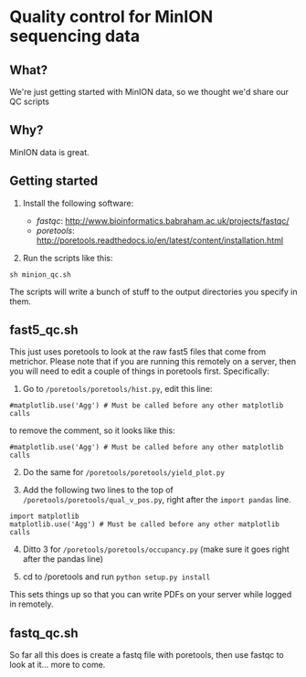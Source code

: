 # Quality control for MinION sequencing data

## What?

We're just getting started with MinION data, so we thought we'd share our QC scripts

## Why? 

MinION data is great.

## Getting started

1. Install the following software: 

	* *fastqc*: http://www.bioinformatics.babraham.ac.uk/projects/fastqc/
	* *poretools*: http://poretools.readthedocs.io/en/latest/content/installation.html

2. Run the scripts like this:

```
sh minion_qc.sh
```

The scripts will write a bunch of stuff to the output directories you specify in them.

## fast5_qc.sh

This just uses poretools to look at the raw fast5 files that come from metrichor. Please note that if you are running this remotely on a server, then you will need to edit a couple of things in poretools first. Specifically:

1. Go to ```/poretools/poretools/hist.py```, edit this line:

```
#matplotlib.use('Agg') # Must be called before any other matplotlib calls
```
to remove the comment, so it looks like this:
```
#matplotlib.use('Agg') # Must be called before any other matplotlib calls
```

2. Do the same for ```/poretools/poretools/yield_plot.py```

3. Add the following two lines to the top of ```/poretools/poretools/qual_v_pos.py```, right after the ```import pandas``` line.

```
import matplotlib
matplotlib.use('Agg') # Must be called before any other matplotlib calls
```                                                                            

4. Ditto 3 for ```/poretools/poretools/occupancy.py``` (make sure it goes right after the pandas line)

4. cd to /poretools and run ```python setup.py install```

This sets things up so that you can write PDFs on your server while logged in remotely.

## fastq_qc.sh

So far all this does is create a fastq file with poretools, then use fastqc to look at it... more to come.